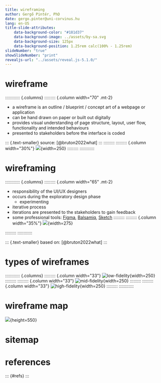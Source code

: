 ```yaml
---
title: wireframing
author: Gergő Pintér, PhD
date: gergo.pinter@uni-corvinus.hu
lang: en-US
title-slide-attributes:
    data-background-color: "#181d37"
    data-background-image: ../assets/by-sa.svg
    data-background-size: 125px
    data-background-position: 1.25rem calc(100% - 1.25rem)
slideNumber: "true"
showSlideNumber: "print"
revealjs-url: "../assets/reveal.js-5.1.0/"
---
```


# wireframe

:::::::::::: {.columns}
::::::::: {.column width="70" .mt-2}
- a wireframe is an outline / blueprint / concept art of a webpage or application
- can be hand drawn on paper or built out digitally
- provides visual understanding of page structure, layout, user flow, functionality and intended behaviours
- presented to stakeholders before the interface is coded

::: {.text-smaller}
source: [@bruton2022what]
:::
:::::::::
::::::::: {.column width="30%"}
![](figures/user_stats.drawio.svg){width=250}
:::::::::
::::::::::::

<!--https://www.uxdesigninstitute.com/blog/what-is-wireframing/
https://www.figma.com/resource-library/what-is-wireframing/-->

# wireframing

:::::::::::: {.columns}
::::::::: {.column width="65" .mt-2}
- responsibility of the UI/UX designers
- occurs during the exploratory design phase
    - experimenting
- iterative process
- iterations are presented to the stakeholders to gain feedback
- some professional tools: [Figma](https://www.figma.com/), [Balsamiq](https://balsamiq.com/), [Sketch](https://www.sketch.com/)
:::::::::
::::::::: {.column width="35%"}
![](figures/publicdomainvectors/designer-workspace.svg){width=275}

:::::::::
::::::::::::

::: {.text-smaller}
based on: [@bruton2022what]
:::


# types of wireframes

:::::::::::: {.columns}
::::::::: {.column width="33"}
![low-fidelity](figures/user_statistics/wireframe_lofi.drawio.svg){width=250}
:::::::::
::::::::: {.column width="33"}
![mid-fidelity](figures/user_stats.drawio.svg){width=250}
:::::::::
::::::::: {.column width="33"}
![high-fidelity](figures/user_statistics/wireframe_hifi.drawio.svg){width=250}
:::::::::
::::::::::::


# wireframe map

![](figures/user_statistics/wireframe_map_2.drawio.svg){height=550}


# sitemap


# references

::: {#refs}
:::
